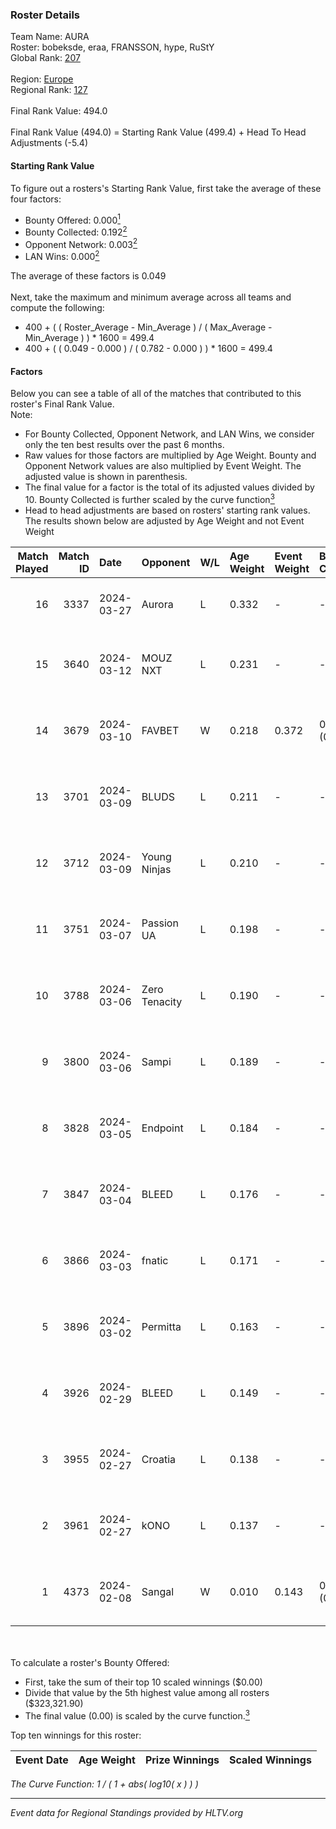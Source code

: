 ### Roster Details<br />
Team Name: AURA<br />
Roster: bobeksde, eraa, FRANSSON, hype, RuStY<br />
Global Rank: [207](../standings_global.md)<br />
<br />
Region: [Europe]( ../standings_europe.md)<br />
Regional Rank: [127]( ../standings_europe.md)<br />
<br />
Final Rank Value:  494.0<br />
<br />
Final Rank Value (494.0) = Starting Rank Value (499.4) + Head To Head Adjustments (-5.4)<br />

#### Starting Rank Value<br />
To figure out a rosters's Starting Rank Value, first take the average of these four factors:<br />
- Bounty Offered: 0.000[<sup>1</sup>](#table2)
- Bounty Collected: 0.192[<sup>2</sup>](#table1)
- Opponent Network: 0.003[<sup>2</sup>](#table1)
- LAN Wins: 0.000[<sup>2</sup>](#table1)

The average of these factors is 0.049<br />
<br />
Next, take the maximum and minimum average across all teams and compute the following:<br />
- 400 + ( ( Roster_Average - Min_Average ) / ( Max_Average - Min_Average ) ) * 1600 = 499.4
- 400 + ( ( 0.049 - 0.000 ) / ( 0.782 - 0.000 ) ) * 1600 = 499.4


#### Factors<br />
Below you can see a table of all of the matches that contributed to this roster's Final Rank Value.<br />
Note:<br />

- For Bounty Collected, Opponent Network, and LAN Wins, we consider only the ten best results over the past 6 months.
- Raw values for those factors are multiplied by Age Weight. Bounty and Opponent Network values are also multiplied by Event Weight. The adjusted value is shown in parenthesis.
- The final value for a factor is the total of its adjusted values divided by 10. Bounty Collected is further scaled by the curve function[<sup>3</sup>](#curveFunction)
- Head to head adjustments are based on rosters' starting rank values. The results shown below are adjusted by Age Weight and not Event Weight
<span id="table1"></span><br />


| Match Played | Match ID | Date       | Opponent      | W/L | Age Weight | Event Weight | Bounty Collected | Opponent Network | LAN Wins  | H2H Adj. | Roster                                 |
| -: | -: | :- | :- | :- | :- | :- | :- | :- | :- | -: | :- |
|           16 |     3337 | 2024-03-27 | Aurora        | L   | 0.332      | -            | -                | -                | -         |    -0.01 | bobeksde, eraa, FRANSSON, hype, RuStY  |
|           15 |     3640 | 2024-03-12 | MOUZ NXT      | L   | 0.231      | -            | -                | -                | -         |    -0.33 | bobeksde, eraa, Golden, Plopski, RuStY |
|           14 |     3679 | 2024-03-10 | FAVBET        | W   | 0.218      | 0.372        | 0.003 (0.000)    | 0.340 (0.028)    | 0 (0.000) |     5.59 | bobeksde, eraa, Golden, Plopski, RuStY |
|           13 |     3701 | 2024-03-09 | BLUDS         | L   | 0.211      | -            | -                | -                | -         |    -4.16 | bobeksde, eraa, Golden, Plopski, RuStY |
|           12 |     3712 | 2024-03-09 | Young Ninjas  | L   | 0.210      | -            | -                | -                | -         |    -1.22 | bobeksde, eraa, Golden, Plopski, RuStY |
|           11 |     3751 | 2024-03-07 | Passion UA    | L   | 0.198      | -            | -                | -                | -         |    -0.22 | bobeksde, eraa, Golden, Plopski, RuStY |
|           10 |     3788 | 2024-03-06 | Zero Tenacity | L   | 0.190      | -            | -                | -                | -         |    -0.20 | bobeksde, eraa, Golden, Plopski, RuStY |
|            9 |     3800 | 2024-03-06 | Sampi         | L   | 0.189      | -            | -                | -                | -         |    -0.61 | bobeksde, eraa, Golden, Plopski, RuStY |
|            8 |     3828 | 2024-03-05 | Endpoint      | L   | 0.184      | -            | -                | -                | -         |    -0.58 | bobeksde, eraa, Golden, Plopski, RuStY |
|            7 |     3847 | 2024-03-04 | BLEED         | L   | 0.176      | -            | -                | -                | -         |    -0.38 | bobeksde, eraa, Golden, Plopski, RuStY |
|            6 |     3866 | 2024-03-03 | fnatic        | L   | 0.171      | -            | -                | -                | -         |    -0.01 | bobeksde, eraa, Golden, Plopski, RuStY |
|            5 |     3896 | 2024-03-02 | Permitta      | L   | 0.163      | -            | -                | -                | -         |    -0.39 | bobeksde, eraa, Golden, Plopski, RuStY |
|            4 |     3926 | 2024-02-29 | BLEED         | L   | 0.149      | -            | -                | -                | -         |    -0.33 | bobeksde, eraa, Golden, Plopski, RuStY |
|            3 |     3955 | 2024-02-27 | Croatia       | L   | 0.138      | -            | -                | -                | -         |    -2.24 | bobeksde, eraa, Golden, Plopski, RuStY |
|            2 |     3961 | 2024-02-27 | kONO          | L   | 0.137      | -            | -                | -                | -         |    -0.66 | bobeksde, eraa, Golden, Plopski, RuStY |
|            1 |     4373 | 2024-02-08 | Sangal        | W   | 0.010      | 0.143        | 0.219 (0.000)    | 0.861 (0.001)    | 0 (0.000) |     0.32 | bobeksde, eraa, Golden, Plopski, RuStY |

<br />
<span id="table2"></span><br />
To calculate a roster's Bounty Offered:<br />

- First, take the sum of their top 10 scaled winnings ($0.00)
- Divide that value by the 5th highest value among all rosters ($323,321.90)
- The final value (0.00) is scaled by the curve function.[<sup>3</sup>](#curveFunction)

Top ten winnings for this roster:<br />

| Event Date | Age Weight | Prize Winnings | Scaled Winnings |
| :- | -: | :- | :- |


<span id="curveFunction"></span>_The Curve Function: 1 / ( 1 + abs( log10( x ) ) )_<br />

---
_Event data for Regional Standings provided by HLTV.org_<br />
